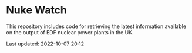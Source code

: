 # Nuke Watch

This repository includes code for retrieving the latest information available on the output of EDF nuclear power plants in the UK.

Last updated: 2022-10-07 20:12